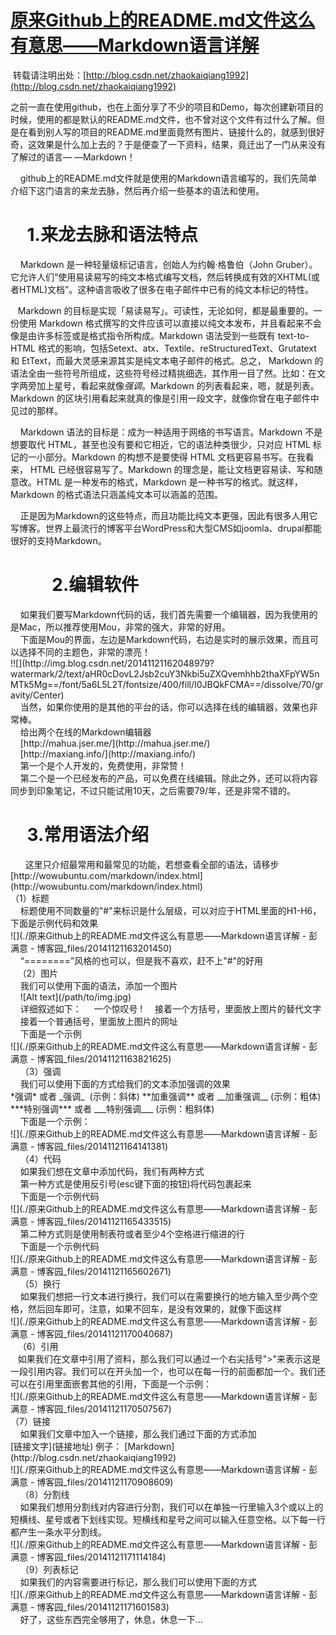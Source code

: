 
#  [原来Github上的README.md文件这么有意思——Markdown语言详解](http://www.cnblogs.com/manyiString/p/6803071.html) #

<div class="postBody">

<div id="cnblogs_post_body" class="blogpost-body">

 转载请注明出处：[http://blog.csdn.net/zhaokaiqiang1992](http://blog.csdn.net/zhaokaiqiang1992)

之前一直在使用github，也在上面分享了不少的项目和Demo，每次创建新项目的时候，使用的都是默认的README.md文件，也不曾对这个文件有过什么了解。但是在看到别人写的项目的README.md里面竟然有图片、链接什么的，就感到很好奇，这效果是什么加上去的？于是便查了一下资料，结果，竟迁出了一门从来没有了解过的语言— —Markdown！

    github上的README.md文件就是使用的Markdown语言编写的，我们先简单介绍下这门语言的来龙去脉，然后再介绍一些基本的语法和使用。

#     1.来龙去脉和语法特点

    Markdown 是一种轻量级标记语言，创始人为约翰·格鲁伯（John Gruber）。它允许人们“使用易读易写的纯文本格式编写文档，然后转换成有效的XHTML(或者HTML)文档”。这种语言吸收了很多在电子邮件中已有的纯文本标记的特性。

   Markdown 的目标是实现「易读易写」。可读性，无论如何，都是最重要的。一份使用 Markdown 格式撰写的文件应该可以直接以纯文本发布，并且看起来不会像是由许多标签或是格式指令所构成。Markdown 语法受到一些既有 text-to-HTML 格式的影响，包括Setext、atx、Textile、reStructuredText、Grutatext 和 EtText，而最大灵感来源其实是纯文本电子邮件的格式。总之， Markdown 的语法全由一些符号所组成，这些符号经过精挑细选，其作用一目了然。比如：在文字两旁加上星号，看起来就像*强调*。Markdown 的列表看起来，嗯，就是列表。Markdown 的区块引用看起来就真的像是引用一段文字，就像你曾在电子邮件中见过的那样。

    Markdown 语法的目标是：成为一种适用于网络的书写语言。Markdown 不是想要取代 HTML，甚至也没有要和它相近，它的语法种类很少，只对应 HTML 标记的一小部分。Markdown 的构想不是要使得 HTML 文档更容易书写。在我看来， HTML 已经很容易写了。Markdown 的理念是，能让文档更容易读、写和随意改。HTML 是一种发布的格式，Markdown 是一种书写的格式。就这样，Markdown 的格式语法只涵盖纯文本可以涵盖的范围。

    正是因为Markdown的这些特点，而且功能比纯文本更强，因此有很多人用它写博客。世界上最流行的博客平台WordPress和大型CMS如joomla、drupal都能很好的支持Markdown。

#           2.编辑软件

<div>    如果我们要写Markdown代码的话，我们首先需要一个编辑器，因为我使用的是Mac，所以推荐使用Mou，非常的强大，非常的好用。</div>

<div>    下面是Mou的界面，左边是Markdown代码，右边是实时的展示效果，而且可以选择不同的主题色，非常的漂亮！</div>

<div>!![](http://img.blog.csdn.net/20141121162048979?watermark/2/text/aHR0cDovL2Jsb2cuY3Nkbi5uZXQvemhhb2thaXFpYW5nMTk5Mg==/font/5a6L5L2T/fontsize/400/fill/I0JBQkFCMA==/dissolve/70/gravity/Center)</div>

<div>    当然，如果你使用的是其他的平台的话，你可以选择在线的编辑器，效果也非常棒。</div>

<div>    给出两个在线的Markdown编辑器</div>

<div>    [http://mahua.jser.me/](http://mahua.jser.me/)</div>

<div>    [http://maxiang.info/](http://maxiang.info/)</div>

<div>    第一个是个人开发的，免费使用，非常赞！</div>

<div>    第二个是一个已经发布的产品，可以免费在线编辑。除此之外，还可以将内容同步到印象笔记，不过只能试用10天，之后需要79/年，还是非常不错的。</div>

#     3.常用语法介绍

<div>      这里只介绍最常用和最常见的功能，若想查看全部的语法，请移步[http://wowubuntu.com/markdown/index.html](http://wowubuntu.com/markdown/index.html)</div>

<div>（1）标题</div>

<div>    标题使用不同数量的"#"来标识是什么层级，可以对应于HTML里面的H1-H6，下面是示例代码和效果</div>

<div>![](./原来Github上的README.md文件这么有意思——Markdown语言详解 - 彭满意 - 博客园_files/20141121163201450)</div>

<div>    “========”风格的也可以，但是我不喜欢，赶不上"#"的好用</div>

<div>   （2）图片</div>

<div>    我们可以使用下面的语法，添加一个图片</div>

<div>    ![Alt text](/path/to/img.jpg)</div>

<div>    详细叙述如下：
    一个惊叹号 !
    接着一个方括号，里面放上图片的替代文字
    接着一个普通括号，里面放上图片的网址</div>

<div>    下面是一个示例</div>

<div>![](./原来Github上的README.md文件这么有意思——Markdown语言详解 - 彭满意 - 博客园_files/20141121163821625)</div>

<div>    （3）强调</div>

<div>    我们可以使用下面的方式给我们的文本添加强调的效果</div>

<div>*强调* 或者 _强调_  (示例：斜体)
**加重强调** 或者 __加重强调__ (示例：粗体)
***特别强调*** 或者 ___特别强调___ (示例：粗斜体)</div>

<div>    下面是一个示例：</div>

<div>![](./原来Github上的README.md文件这么有意思——Markdown语言详解 - 彭满意 - 博客园_files/20141121164141381)</div>

<div>    （4）代码</div>

<div>    如果我们想在文章中添加代码，我们有两种方式</div>

<div>    第一种方式是使用反引号(esc键下面的按钮)将代码包裹起来</div>

<div>    下面是一个示例代码</div>

<div>![](./原来Github上的README.md文件这么有意思——Markdown语言详解 - 彭满意 - 博客园_files/20141121165433515)</div>

<div>    第二种方式则是使用制表符或者至少4个空格进行缩进的行</div>

<div>    下面是一个示例代码</div>

<div>![](./原来Github上的README.md文件这么有意思——Markdown语言详解 - 彭满意 - 博客园_files/20141121165602671)</div>

<div>    （5）换行</div>

<div>    如果我们想把一行文本进行换行，我们可以在需要换行的地方输入至少两个空格，然后回车即可，注意，如果不回车，是没有效果的，就像下面这样</div>

<div>![](./原来Github上的README.md文件这么有意思——Markdown语言详解 - 彭满意 - 博客园_files/20141121170040687)</div>

<div>   （6）引用</div>

<div>   如果我们在文章中引用了资料，那么我们可以通过一个右尖括号">"来表示这是一段引用内容。我们可以在开头加一个，也可以在每一行的前面都加一个。我们还可以在引用里面嵌套其他的引用，下面是一个示例：</div>

<div>![](./原来Github上的README.md文件这么有意思——Markdown语言详解 - 彭满意 - 博客园_files/20141121170507567)</div>

<div>（7）链接</div>

<div>    如果我们文章中加入一个链接，那么我们通过下面的方式添加</div>

<div>[链接文字](链接地址)
例子： [Markdown](http://blog.csdn.net/zhaokaiqiang1992)</div>

<div>![](./原来Github上的README.md文件这么有意思——Markdown语言详解 - 彭满意 - 博客园_files/20141121170908609)</div>

<div>    （8）分割线</div>

<div>    如果我们想用分割线对内容进行分割，我们可以在单独一行里输入3个或以上的短横线、星号或者下划线实现。短横线和星号之间可以输入任意空格。以下每一行都产生一条水平分割线。</div>

<div>![](./原来Github上的README.md文件这么有意思——Markdown语言详解 - 彭满意 - 博客园_files/20141121171114184)</div>

<div>    （9）列表标记</div>

<div>    如果我们的内容需要进行标记，那么我们可以使用下面的方式</div>

<div>![](./原来Github上的README.md文件这么有意思——Markdown语言详解 - 彭满意 - 博客园_files/20141121171601583)</div>

<div>    好了，这些东西完全够用了，休息，休息一下...</div>

</div>

</div>

</div>
